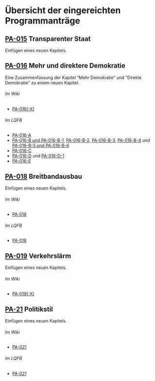 # Übersicht der eingereichten Programmanträge

## [PA-015](help123/blob/master/PA-015.md) **Transparenter Staat**

Einfügen eines neuen Kapitels.

## [PA-016](help123/blob/master/PA-016.md) **Mehr und direktere Demokratie**

Eine Zusammenfassung der Kapitel "Mehr Demokratie" und "Direkte Demokratie" zu einem neuen Kapitel.

###### Im Wiki

- [PA-016(-X)](https://wiki.piratenpartei.de/HE:Landesparteitage/2012.3/Antr%C3%A4ge#PA-016.28-X.29_Zusammenfassen_der_Kapitel_.22Mehr_Demokratie.22_und_.22Direkte_Demokratie.22_zum_Kapitel_.22Mehr_und_direktere_Demokratie.22)

###### Im LQFB

- [PA-016-A](https://lqfb.piratenpartei-hessen.de/initiative/show/155.html)
- [PA-016-B und PA-016-B-1](https://lqfb.piratenpartei-hessen.de/initiative/show/156.html), [PA-016-B-2](https://lqfb.piratenpartei-hessen.de/initiative/show/159.html), [PA-016-B-3](https://lqfb.piratenpartei-hessen.de/initiative/show/160.html), [PA-016-B-4](https://lqfb.piratenpartei-hessen.de/initiative/show/161.html) und [PA-016-B-5 und PA-016-B-6](https://lqfb.piratenpartei-hessen.de/initiative/show/162.html)
- [PA-016-C](https://lqfb.piratenpartei-hessen.de/initiative/show/164.html)
- [PA-016-D](https://lqfb.piratenpartei-hessen.de/initiative/show/165.html) und [PA-016-D-1](https://lqfb.piratenpartei-hessen.de/initiative/show/166.html)
- [PA-016-E](https://lqfb.piratenpartei-hessen.de/initiative/show/167.html)

## [PA-018](help123/blob/master/PA-018.md) **Breitbandausbau**

Einfügen eines neuen Kapitels.

###### Im Wiki

- [PA-018](https://wiki.piratenpartei.de/HE:Landesparteitage/2012.3/Antr%C3%A4ge#PA-018_Breitbandausbau)

###### Im LQFB

- [PA-018](https://lqfb.piratenpartei-hessen.de/initiative/show/168.html)

## [PA-019](help123/blob/master/PA-019.md) **Verkehrslärm**

Einfügen eines neuen Kapitels.

###### Im Wiki

- [PA-019(-X)](https://wiki.piratenpartei.de/HE:Landesparteitage/2012.3/Antr%C3%A4ge#PA-019.28-X.29_Kapitel_.22Verkehrsl.C3.A4rm.22)

## [PA-21](help123/blob/master/PA-021.md) **Politikstil**

Einfügen eines neuen Kapitels.

###### Im Wiki

- [PA-021](https://wiki.piratenpartei.de/HE:Landesparteitage/2012.3/Antr%C3%A4ge#PA-021_Politikstil)

###### Im LQFB

- [PA-021](https://lqfb.piratenpartei-hessen.de/initiative/show/169.html)